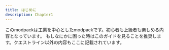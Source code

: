 ```yaml
---
title: はじめに
description: Chapter1
---
```


このmodpackは工業を中心としたmodpackです。初心者も上級者も楽しめる内容となっています。
もしなにかに困った時はこのガイドを見ることを推奨します。クエストライン以外の内容もここに記載されています。
